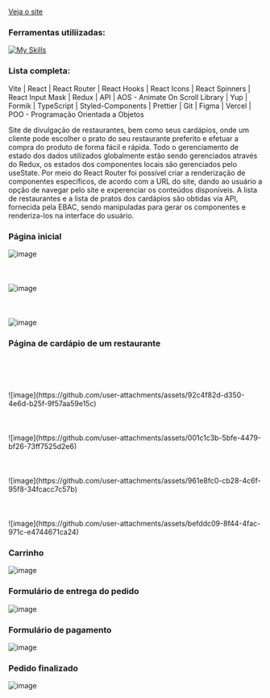 [Veja o site](https://efood-three-omega.vercel.app/)

### Ferramentas utiliizadas:
[![My Skills](https://skillicons.dev/icons?i=vite,react,redux,ts,styledcomponents,git,figma,vercel)](https://skillicons.dev)

### Lista completa:
Vite | React | React Router | React Hooks | React Icons | React Spinners | React Input Mask | Redux | API | AOS - Animate On Scroll Library | Yup | Formik | TypeScript | Styled-Components | Prettier | Git | Figma | Vercel | POO - Programação Orientada a Objetos

Site de divulgação de restaurantes, bem como seus cardápios, onde um cliente pode escolher o prato do seu restaurante preferito e efetuar a compra do produto de forma fácil e rápida.
Todo o gerenciamento de estado dos dados utilizados globalmente estão sendo gerenciados através do Redux, os estados dos componentes locais são gerenciados pelo useState.
Por meio do React Router foi possível criar a renderização de componentes específicos, de acordo com a URL do site, dando ao usuário a opção de navegar pelo site e experenciar os conteúdos disponíveis.
A lista de restaurantes e a lista de pratos dos cardápios são obtidas via API, fornecida pela EBAC, sendo manipuladas para gerar os componentes e renderiza-los na interface do usuário.

### Página inicial
![image](https://github.com/user-attachments/assets/11cebeee-e803-409f-9de2-b6c0078b483a)
<br />
<br />
<br />
<br />
![image](https://github.com/user-attachments/assets/b6f39055-aedd-4618-a4ad-d50b2ad70fb7)
<br />
<br />
<br />
<br />
![image](https://github.com/user-attachments/assets/7cb48d9d-dee0-461e-87a4-e852febfffc0)

### Página de cardápio de um restaurante
<br />
<br />
<br />
<br />
![image](https://github.com/user-attachments/assets/92c4f82d-d350-4e6d-b25f-9f57aa59e15c)
<br />
<br />
<br />
<br />
![image](https://github.com/user-attachments/assets/001c1c3b-5bfe-4479-bf26-73ff7525d2e6)
<br />
<br />
<br />
<br />
![image](https://github.com/user-attachments/assets/961e8fc0-cb28-4c6f-95f8-34fcacc7c57b)
<br />
<br />
<br />
<br />
![image](https://github.com/user-attachments/assets/befddc09-8f44-4fac-971c-e4744671ca24)

### Carrinho
![image](https://github.com/user-attachments/assets/b70779cb-31aa-4b22-b888-ec4010d99141)

### Formulário de entrega do pedido
![image](https://github.com/user-attachments/assets/baa635fa-ba70-49b5-a1d5-fdb47dbf0fd2)

### Formulário de pagamento
![image](https://github.com/user-attachments/assets/4282546f-dee1-4cff-b861-2ee012cddfbe)

### Pedido finalizado
![image](https://github.com/user-attachments/assets/481b240d-5c87-4743-9aba-8647adc0fe17)
